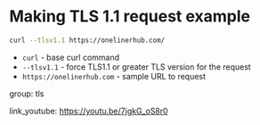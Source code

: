 # Making TLS 1.1 request example

```bash
curl --tlsv1.1 https://onelinerhub.com/
```

- `curl` - base curl command
- `--tlsv1.1` - force TLS1.1 or greater TLS version for the request
- `https://onelinerhub.com` - sample URL to request

group: tls


link_youtube: https://youtu.be/7jgkG_oS8r0
